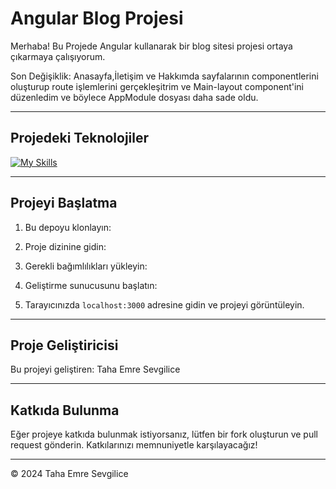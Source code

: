 
# Angular Blog Projesi

Merhaba! Bu Projede Angular kullanarak bir blog sitesi projesi ortaya çıkarmaya çalışıyorum.

Son Değişiklik: Anasayfa,İletişim ve Hakkımda sayfalarının componentlerini oluşturup route işlemlerini gerçekleşitrim ve Main-layout component'ini düzenledim ve böylece AppModule dosyası daha sade oldu.

---

## Projedeki Teknolojiler
[![My Skills](https://skillicons.dev/icons?i=bootstrap,html,css,js,ts,angular,dotnet)](https://skillicons.dev)

---

## Projeyi Başlatma

1. Bu depoyu klonlayın:


2. Proje dizinine gidin:


3. Gerekli bağımlılıkları yükleyin:


4. Geliştirme sunucusunu başlatın:


5. Tarayıcınızda `localhost:3000` adresine gidin ve projeyi görüntüleyin.

---

## Proje Geliştiricisi

Bu projeyi geliştiren: Taha Emre Sevgilice

---

## Katkıda Bulunma

Eğer projeye katkıda bulunmak istiyorsanız, lütfen bir fork oluşturun ve pull request gönderin. Katkılarınızı memnuniyetle karşılayacağız!

---

© 2024 Taha Emre Sevgilice

